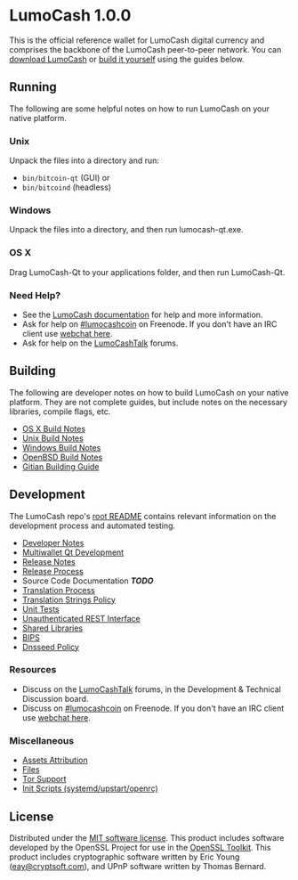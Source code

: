 LumoCash 1.0.0
=====================

This is the official reference wallet for LumoCash digital currency and comprises the backbone of the LumoCash peer-to-peer network. You can [download LumoCash](https://lumocashcoin.io) or [build it yourself](#building) using the guides below.

Running
---------------------
The following are some helpful notes on how to run LumoCash on your native platform.

### Unix

Unpack the files into a directory and run:

- `bin/bitcoin-qt` (GUI) or
- `bin/bitcoind` (headless)

### Windows

Unpack the files into a directory, and then run lumocash-qt.exe.

### OS X

Drag LumoCash-Qt to your applications folder, and then run LumoCash-Qt.

### Need Help?

* See the [LumoCash documentation](https://lumocashcoin.atlassian.net/wiki/display/DOC)
for help and more information.
* Ask for help on [#lumocashcoin](http://webchat.freenode.net?channels=lumocashcoin) on Freenode. If you don't have an IRC client use [webchat here](http://webchat.freenode.net?channels=lumocashcoin).
* Ask for help on the [LumoCashTalk](https://lumocashtalk.org/) forums.

Building
---------------------
The following are developer notes on how to build LumoCash on your native platform. They are not complete guides, but include notes on the necessary libraries, compile flags, etc.

- [OS X Build Notes](build-osx.md)
- [Unix Build Notes](build-unix.md)
- [Windows Build Notes](build-windows.md)
- [OpenBSD Build Notes](build-openbsd.md)
- [Gitian Building Guide](gitian-building.md)

Development
---------------------
The LumoCash repo's [root README](/README.md) contains relevant information on the development process and automated testing.

- [Developer Notes](developer-notes.md)
- [Multiwallet Qt Development](multiwallet-qt.md)
- [Release Notes](release-notes.md)
- [Release Process](release-process.md)
- Source Code Documentation ***TODO***
- [Translation Process](translation_process.md)
- [Translation Strings Policy](translation_strings_policy.md)
- [Unit Tests](unit-tests.md)
- [Unauthenticated REST Interface](REST-interface.md)
- [Shared Libraries](shared-libraries.md)
- [BIPS](bips.md)
- [Dnsseed Policy](dnsseed-policy.md)

### Resources
* Discuss on the [LumoCashTalk](https://lumocashtalk.org/) forums, in the Development & Technical Discussion board.
* Discuss on [#lumocashcoin](http://webchat.freenode.net/?channels=lumocashcoin) on Freenode. If you don't have an IRC client use [webchat here](http://webchat.freenode.net/?channels=lumocashcoin).

### Miscellaneous
- [Assets Attribution](assets-attribution.md)
- [Files](files.md)
- [Tor Support](tor.md)
- [Init Scripts (systemd/upstart/openrc)](init.md)

License
---------------------
Distributed under the [MIT software license](http://www.opensource.org/licenses/mit-license.php).
This product includes software developed by the OpenSSL Project for use in the [OpenSSL Toolkit](https://www.openssl.org/). This product includes
cryptographic software written by Eric Young ([eay@cryptsoft.com](mailto:eay@cryptsoft.com)), and UPnP software written by Thomas Bernard.
